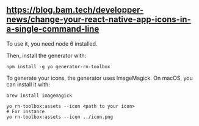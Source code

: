 ## https://blog.bam.tech/developper-news/change-your-react-native-app-icons-in-a-single-command-line

To use it, you need node 6 installed.

Then, install the generator with:

```shell
npm install -g yo generator-rn-toolbox
```

To generate your icons, the generator uses ImageMagick. On macOS, you can install it with:

```shell
brew install imagemagick
```

```shell
yo rn-toolbox:assets --icon <path to your icon>
# For instance
yo rn-toolbox:assets --icon ../icon.png
```
